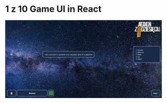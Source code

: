 # 1 z 10 Game UI in React

 ![screenshot](https://github.com/HotFr1dge/1z10-ReactUI-Project/blob/master/screenshot.png)

